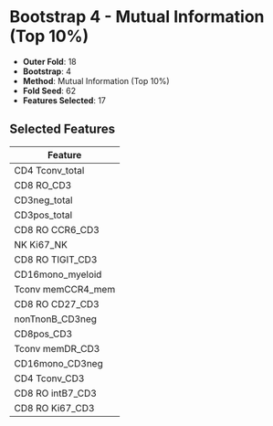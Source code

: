 # Bootstrap 4 - Mutual Information (Top 10%)

- **Outer Fold**: 18
- **Bootstrap**: 4
- **Method**: Mutual Information (Top 10%)
- **Fold Seed**: 62
- **Features Selected**: 17

## Selected Features

| Feature |
|---------|
| CD4 Tconv_total |
| CD8 RO_CD3 |
| CD3neg_total |
| CD3pos_total |
| CD8 RO CCR6_CD3 |
| NK Ki67_NK |
| CD8 RO TIGIT_CD3 |
| CD16mono_myeloid |
| Tconv memCCR4_mem |
| CD8 RO CD27_CD3 |
| nonTnonB_CD3neg |
| CD8pos_CD3 |
| Tconv memDR_CD3 |
| CD16mono_CD3neg |
| CD4 Tconv_CD3 |
| CD8 RO intB7_CD3 |
| CD8  RO Ki67_CD3 |
